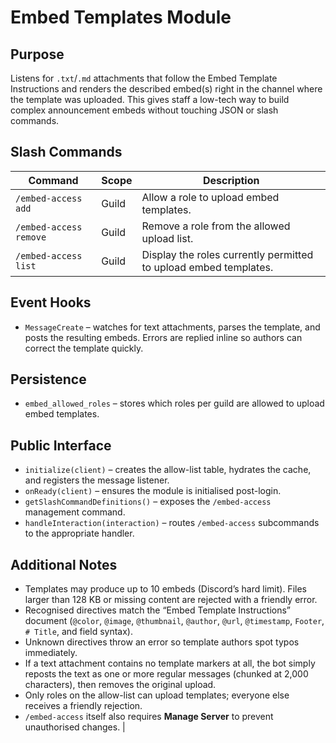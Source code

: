 # Embed Templates Module

## Purpose
Listens for `.txt`/`.md` attachments that follow the Embed Template Instructions and renders the described embed(s) right in the channel where the template was uploaded. This gives staff a low-tech way to build complex announcement embeds without touching JSON or slash commands.

## Slash Commands
| Command | Scope | Description |
|---------|-------|-------------|
| `/embed-access add` | Guild | Allow a role to upload embed templates. |
| `/embed-access remove` | Guild | Remove a role from the allowed upload list. |
| `/embed-access list` | Guild | Display the roles currently permitted to upload embed templates. |

## Event Hooks
- `MessageCreate` – watches for text attachments, parses the template, and posts the resulting embeds. Errors are replied inline so authors can correct the template quickly.

## Persistence
- `embed_allowed_roles` – stores which roles per guild are allowed to upload embed templates.

## Public Interface
- `initialize(client)` – creates the allow-list table, hydrates the cache, and registers the message listener.
- `onReady(client)` – ensures the module is initialised post-login.
- `getSlashCommandDefinitions()` – exposes the `/embed-access` management command.
- `handleInteraction(interaction)` – routes `/embed-access` subcommands to the appropriate handler.

## Additional Notes
- Templates may produce up to 10 embeds (Discord’s hard limit). Files larger than 128 KB or missing content are rejected with a friendly error.
- Recognised directives match the “Embed Template Instructions” document (`@color`, `@image`, `@thumbnail`, `@author`, `@url`, `@timestamp`, `Footer`, `# Title`, and field syntax).
- Unknown directives throw an error so template authors spot typos immediately.
- If a text attachment contains no template markers at all, the bot simply reposts the text as one or more regular messages (chunked at 2,000 characters), then removes the original upload.
- Only roles on the allow-list can upload templates; everyone else receives a friendly rejection.
- `/embed-access` itself also requires **Manage Server** to prevent unauthorised changes. |
